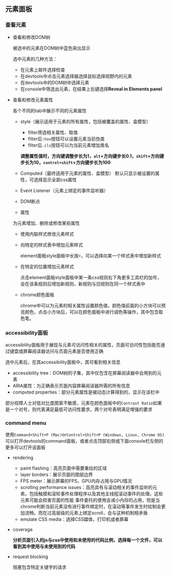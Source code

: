 ## 元素面板

### 查看元素

* 查看和修改DOM树

	被选中的元素在DOM树中蓝色突出显示

	选中元素的几种方法：

	* 在元素上邮件选择检查
	* 在devtools中点击元素选择器选择鼠标选择视野内的元素
	* 在devtools中的DOM树中选择元素
	* 在console中筛选出元素，在结果上右键选择**Reveal in Elements panel**

* 查看和修改元素属性

	各个不同的tab中展示不同的元素属性
	* style（展示适用于元素的所有属性，包括被覆盖的属性、盒模型）
		- filter筛选相关属性、取值
		- filter后`:hov`按钮可以设置元素当前伪类
		- filter后`.cls`按钮可以为当前元素增加类名

		**调整属性值时，方向键调整步长为1，`alt`+方向键步长0.1，`shift`+方向键步长为10，`control+shift`+方向键步长为100**

	* Computed（最终适用于元素的属性、盒模型）
		默认只显示被设置的属性，可选择显示全部css属性
	* Event Listener（元素上绑定的事件监听器）
	* DOM断点
	* 属性

	为元素增加、删除或修改某些属性
	* 使用内联样式修改元素样式
	* 向特定的样式表中增加元素样式

		element面板style面板中长按`+`，可以选择向某一个样式表中增加新样式

	* 在特定的位置增加元素样式

		点击element面板style面板中某一条css规则右下角更多工具栏的加号，会在该条规则后增加新规则，新规则与旧规则在同一个样式表中

	* chrome颜色面板

		chrome中可以为元素的相关属性设置颜色值，颜色值前面的小方块可以预览颜色，点击小方块后，可以在颜色面板中进行调色等操作，其中包含取色笔。

### accessibility面板

accessibility面板用于展现与元素可访问性相关的属性，页面可访问性包括能否通过键盘或屏幕阅读器访问与页面元素是否使用正确

选中元素后，在其accessibility面板中，其可看到相关信息

* accessibility tree：DOM树的子集，其中仅包含在屏幕阅读器中会用到的元素
* ARIA属性：为正确表示页面内容屏幕阅读器所需的所有信息
* computed properties：部分元素属性是被动态计算得到的，显示在该栏中

部分视障人士对低对比度图案不敏感，元素在颜色面板中的`Contrast Ratio`如果是一个对号，则代表满足最低可访问性要求，两个对号表明满足增强的要求

### command menu

使用`Command+Shift+P (Mac)`or`Control+Shift+P (Windows, Linux, Chrome OS)`可以打开devtools的command面板，或者点击顶部右侧或下面console栏左侧的更多可以打开该面板

* rendering
	- paint flashing：高亮页面中需要重绘的区域
	- layer borders：展示页面的图层边界
	- FPS meter：展示屏幕的FPS，GPU内存占用与GPU情况
	- scrolling performance issues：高亮具有与滚动相关的事件监听的元素，包括触摸和滚轮事件处理程序以及其他主线程滚动事件的处理。这些元素可能会损害页面的性能
		事件委托的使用会减小内存的占用，但是当chrome判断当前元素没有进行事件绑定时，在滚动等事件发生时绘制会更加流畅。而在过高层级的元素上绑定scroll，会与这种机制相矛盾
	- emulate CSS media：选择CSS媒体，打印机或者屏幕
* coverage

	**分析页面引入的js与css中使用和未使用的代码比例，选择每一个文件，可以看到其中使用与未使用到的代码**

* request blocking

	阻塞包含特定关键字的请求
